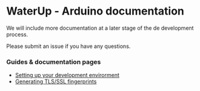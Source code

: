 # WaterUp - Arduino documentation
We will include more documentation at a later stage of the de
development process.

Please submit an issue if you have any questions.


### Guides & documentation pages
 - [Setting up your development envirorment](setup.md)
 - [Generating TLS/SSL fingerprints](tls-ssl-fingerprints.md)

